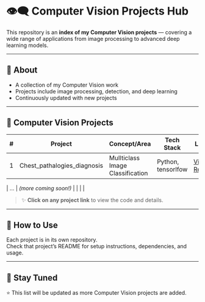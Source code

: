 # 👁️‍🗨️ Computer Vision Projects Hub

This repository is an **index of my Computer Vision projects** — covering a wide range of applications from image processing to advanced deep learning models.

---

## 📌 About
- A collection of my Computer Vision work
- Projects include image processing, detection, and deep learning
- Continuously updated with new projects

---

## 📂 Computer Vision Projects

| # | Project | Concept/Area | Tech Stack | Link |
|---|---------|--------------|------------|------|
| 1 | Chest_pathalogies_diagnosis | Mullticlass Image Classification | Python, tensorlfow  | [View Repo](https://github.com/Rehanabbaxi/Chest_pathalogies_diagnosis/tree/main) |

| … | *(more coming soon!)* | | | |

> ✨ **Click on any project link** to view the code and details.

---

## 🚀 How to Use
Each project is in its own repository.  
Check that project’s README for setup instructions, dependencies, and usage.

---

## 📌 Stay Tuned
⭐ This list will be updated as more Computer Vision projects are added.
